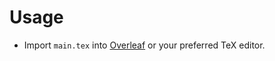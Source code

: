 # Usage
* Import `main.tex` into [Overleaf](https://www.overleaf.com/) or your preferred TeX editor.